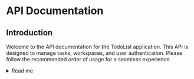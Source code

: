 # API Documentation

## Introduction

Welcome to the API documentation for the TodoList application. This API is designed to manage tasks, workspaces, and user authentication. Please follow the recommended order of usage for a seamless experience.

<details><summary>Read me</summary>

### Usage Order

1. **Create a User**

   - Endpoint: POST /users
   - Description: Create a new user account.

2. **Authentication**

   - Endpoint: POST /login
   - Description: Authenticate a user for accessing protected routes.

3. **Create a Workspace**

   - Endpoint: POST /workspaces
   - Description: Create a new workspace for task organization.

4. **Create Columns**

   - Endpoint: POST /columns
   - Description: Define columns within a workspace to categorize tasks.

5. **Create Tasks**
   - Endpoint: POST /tasks
   - Description: Add tasks to the workspace columns.

### Important Notes

- Many endpoints require authentication. Use the /login endpoint after creating a user to obtain the necessary credentials.
- Follow the specified order to ensure a smooth workflow.

## Additional Information

It has been decided that each parent entity stops at its first mention when requesting all details. Only elements specifically requested in detail provide a comprehensive approach to their composition.

## Authentication

The API uses a token-based authentication system. Obtain the authentication token by making a POST request to /login with valid user credentials.

## API Base URL

All API requests should be made to the following base URL: https://api.example.com/v1. Please replace example.com with the actual domain.

## Errors and Troubleshooting

For information on error handling, HTTP status codes, and common error responses, refer to the Error Handling section.

Feel free to explore the various endpoints and enhance your task management experience!

</details>
